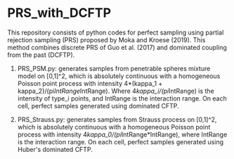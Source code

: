 # PRS_with_DCFTP
This repository consists of python codes for perfect sampling using partial rejection sampling (PRS) proposed by Moka and Kroese (2019). This method combines discrete PRS of Guo et al. (2017) and dominated coupling from the past (DCFTP).

  1. PRS_PSM.py: generates samples from penetrable spheres mixture model on [0,1]^2, which is absolutely continuous with a homogeneous Poisson point process with intensity 4*(kappa_1 + kappa_2)/(pi*IntRange*IntRange). Where 4*kappa_i/(pi*IntRange) is the intensity of type_i points, and IntRange is the interaction range. On each cell, perfect samples generated using dominated CFTP.

  2. PRS_Strauss.py: generates samples from Strauss process on [0,1]^2, which is absolutely continuous with a homogeneous Poisson point process with intensity 4*kappa_0/(pi*IntRange*IntRange), where IntRange is the interaction range. On each cell, perfect samples generated using Huber's dominated CFTP. 
